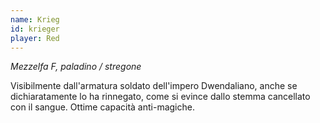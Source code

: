 ```yaml
---
name: Krieg
id: krieger
player: Red
---
```

*Mezzelfa F, paladino / stregone*

Visibilmente dall'armatura soldato dell'impero Dwendaliano, anche se dichiaratamente lo ha rinnegato, come si evince dallo stemma cancellato con il sangue. Ottime capacità anti-magiche.
